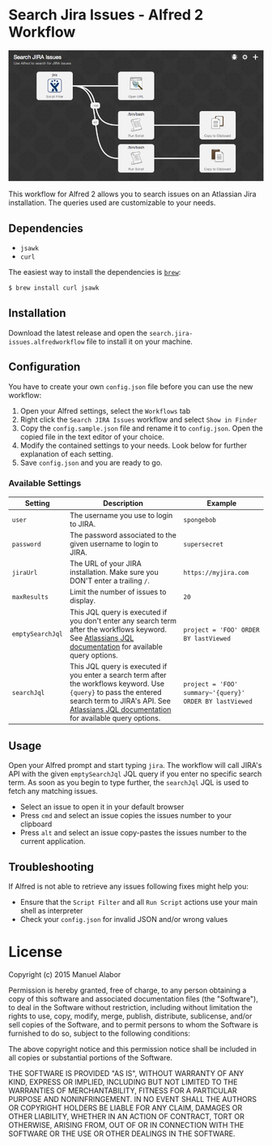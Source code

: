 # Search Jira Issues - Alfred 2 Workflow

![Workflow](screenshots/workflow.png)

This workflow for Alfred 2 allows you to search issues on an Atlassian Jira installation. The queries used are customizable to your needs.

## Dependencies

* `jsawk`
* `curl`

The easiest way to install the dependencies is [`brew`](http://brew.sh/):

```bash
$ brew install curl jsawk
```

## Installation
Download the latest release and open the `search.jira-issues.alfredworkflow` file to install it on your machine.

## Configuration
You have to create your own `config.json` file before you can use the new workflow:

1. Open your Alfred settings, select the `Workflows` tab
2. Right click the `Search JIRA Issues` workflow and select `Show in Finder`
3. Copy the `config.sample.json` file and rename it to `config.json`. Open the copied file in the text editor of your choice.
4. Modify the contained settings to your needs. Look below for further explanation of each setting.
5. Save `config.json` and you are ready to go.


### Available Settings

| Setting | Description | Example |
| ------- | ----------- | ------- |
| `user`  | The username you use to login to JIRA. | `spongebob` |
| `password` | The password associated to the given username to login to JIRA. | `supersecret` |
| `jiraUrl` | The URL of your JIRA installation. Make sure you DON'T enter a trailing `/`. | `https://myjira.com` |
| `maxResults` | Limit the number of issues to display. | `20` |
| `emptySearchJql` | This JQL query is executed if you don't enter any search term after the workflows keyword. See [Atlassians JQL documentation](https://confluence.atlassian.com/display/JIRA/Advanced+Searching) for available query options. | `project = 'FOO' ORDER BY lastViewed` |
| `searchJql` | This JQL query is executed if you enter a search term after the workflows keyword. Use `{query}` to pass the entered search term to JIRA's API. See [Atlassians JQL documentation](https://confluence.atlassian.com/display/JIRA/Advanced+Searching) for available query options. | `project = 'FOO' summary~'{query}' ORDER BY lastViewed` |

## Usage
Open your Alfred prompt and start typing `jira`. The workflow will call JIRA's API with the given `emptySearchJql` JQL query if you enter no specific search term.
As soon as you begin to type further, the `searchJql` JQL is used to fetch any matching issues.

* Select an issue to open it in your default browser
* Press `cmd` and select an issue copies the issues number to your clipboard
* Press `alt` and select an issue copy-pastes the issues number to the current application.


## Troubleshooting
If Alfred is not able to retrieve any issues following fixes might help you:

* Ensure that the `Script Filter` and all `Run Script` actions use your main shell as interpreter
* Check your `config.json` for invalid JSON and/or wrong values


# License
Copyright (c) 2015 Manuel Alabor

Permission is hereby granted, free of charge, to any person obtaining a copy of this software and associated documentation files (the "Software"), to deal in the Software without restriction, including without limitation the rights to use, copy, modify, merge, publish, distribute, sublicense, and/or sell copies of the Software, and to permit persons to whom the Software is furnished to do so, subject to the following conditions:

The above copyright notice and this permission notice shall be included in all copies or substantial portions of the Software.

THE SOFTWARE IS PROVIDED "AS IS", WITHOUT WARRANTY OF ANY KIND, EXPRESS OR IMPLIED, INCLUDING BUT NOT LIMITED TO THE WARRANTIES OF MERCHANTABILITY, FITNESS FOR A PARTICULAR PURPOSE AND NONINFRINGEMENT. IN NO EVENT SHALL THE AUTHORS OR COPYRIGHT HOLDERS BE LIABLE FOR ANY CLAIM, DAMAGES OR OTHER LIABILITY, WHETHER IN AN ACTION OF CONTRACT, TORT OR OTHERWISE, ARISING FROM, OUT OF OR IN CONNECTION WITH THE SOFTWARE OR THE USE OR OTHER DEALINGS IN THE SOFTWARE.

